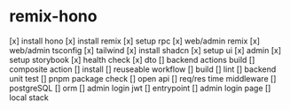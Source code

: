 # remix-hono

[x] install hono
[x] install remix
[x] setup rpc
[x] web/admin remix
[x] web/admin tsconfig
[x] tailwind
[x] install shadcn
[x] setup ui
[x] admin
[x] setup storybook
[x] health check
[x] dto
[] backend actions build
[] composite action
[] install
[] reuseable workflow
[] build
[] lint
[] backend unit test
[] pnpm package check
[] open api
[] req/res time middleware
[] postgreSQL
[] orm
[] admin login jwt
[] entrypoint
[] admin login page
[] local stack
